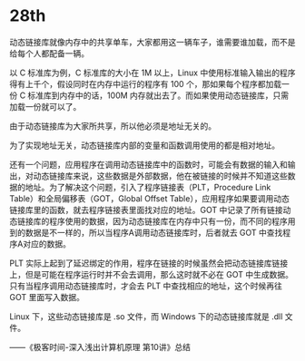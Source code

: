 # 28th

动态链接库就像内存中的共享单车，大家都用这一辆车子，谁需要谁加载，而不是给每个人都配备一辆。

以 C 标准库为例，C 标准库的大小在 1M 以上，Linux 中使用标准输入输出的程序得有上千个，假设同时在内存中运行的程序有 100 个，那如果每个程序都加载一份 C 标准库到内存中的话，100M 内存就出去了。而如果使用动态链接库，只需加载一份就可以了。

由于动态链接库为大家所共享，所以他必须是地址无关的。

为了实现地址无关，动态链接库内部的变量和函数调用使用的都是相对地址。

还有一个问题，应用程序在调用动态链接库中的函数时，可能会有数据的输入和输出，对动态链接库来说，这些数据是外部数据，他在被链接的时候并不知道这些数据的地址。为了解决这个问题，引入了程序链接表（PLT，Procedure Link Table）和全局偏移表（GOT，Global Offset Table），应用程序如果要调用动态链接库里的函数，就去程序链接表里面找对应的地址。GOT 中记录了所有链接动态链接库的程序使用的数据，因为动态链接库在内存中只有一份，而不同的程序用到的数据是不一样的，所以当程序A调用动态链接库时，后者就去 GOT 中查找程序A对应的数据。

PLT 实际上起到了延迟绑定的作用，程序在链接的时候虽然会把动态链接库链接上，但是可能在程序运行时并不会去调用，那么这时就不必在 GOT 中生成数据。只有当程序调用动态链接库时，才会去 PLT 中查找相应的地址，这个时候再往 GOT 里面写入数据。

Linux 下，这些动态链接库是 .so 文件，而 Windows 下的动态链接库就是 .dll 文件。

——《极客时间-深入浅出计算机原理 第10讲》总结

